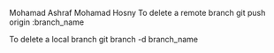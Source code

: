 Mohamad Ashraf Mohamad Hosny
To delete a remote branch
git push origin :branch_name

To delete a local branch
git branch -d branch_name